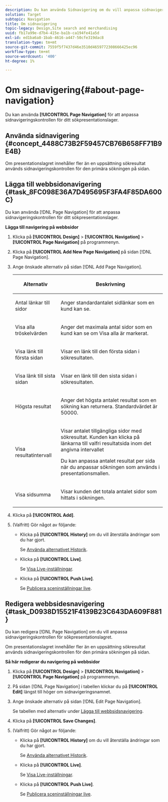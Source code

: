 ```yaml
---
description: Du kan använda Sidnavigering om du vill anpassa sidnavigeringskontrollen för sökpresentationslagret.
solution: Target
subtopic: Navigation
title: Om sidnavigering
topic-legacy: Design,Site search and merchandising
uuid: fb17a99e-d7b4-415e-ba1b-ca194fe41a5d
exl-id: ed1ba6a8-1bab-4616-a447-50cfe319dac8
translation-type: tm+mt
source-git-commit: 7559f5f7437d46e3510d4659772308666425ec96
workflow-type: tm+mt
source-wordcount: '400'
ht-degree: 1%

---
```


# Om sidnavigering{#about-page-navigation}

Du kan använda **[!UICONTROL Page Navigation]** för att anpassa sidnavigeringskontrollen för ditt sökpresentationslager.

## Använda sidnavigering {#concept_4488C73B2F59457CB76B658FF71B9E4B}

Om presentationslagret innehåller fler än en uppsättning sökresultat används sidnavigeringskontrollen för den primära sökningen på sidan.

## Lägga till webbsidonavigering {#task_8FC098E36A7D495695F3FA4F85DA600C}

Du kan använda [!DNL Page Navigation] för att anpassa sidnavigeringskontrollen för ditt sökpresentationslager.

<!-- 

t_configuring_web_page_navigation.xml

 -->

**Lägga till navigering på webbsidor**

1. Klicka på **[!UICONTROL Design]** > **[!UICONTROL Navigation]** > **[!UICONTROL Page Navigation]** på programmenyn.
1. Klicka på **[!UICONTROL Add New Page Navigation]** på sidan [!DNL Page Navigation].
1. Ange önskade alternativ på sidan [!DNL Add Page Navigation].

   <!-- 
   r_page_navigation_options.xml
   -->

   <table> 
    <thead> 
      <tr> 
      <th colname="col1" class="entry"> <p>Alternativ </p> </th> 
      <th colname="col2" class="entry"> <p>Beskrivning </p> </th> 
      </tr> 
    </thead>
    <tbody> 
      <tr> 
      <td colname="col1"> <p>Antal länkar till sidor </p> </td> 
      <td colname="col2"> <p> Anger standardantalet sidlänkar som en kund kan se. </p> </td> 
      </tr> 
      <tr> 
      <td colname="col1"> <p>Visa alla tröskelvärden </p> </td> 
      <td colname="col2"> <p>Anger det maximala antal sidor som en kund kan se om <span class="uicontrol"> Visa alla</span> är markerat. </p> </td> 
      </tr> 
      <tr> 
      <td colname="col1"> <p>Visa länk till första sidan </p> </td> 
      <td colname="col2"> <p>Visar en länk till den första sidan i sökresultaten. </p> </td> 
      </tr> 
      <tr> 
      <td colname="col1"> <p>Visa länk till sista sidan </p> </td> 
      <td colname="col2"> <p> Visar en länk till den sista sidan i sökresultaten. </p> </td> 
      </tr> 
      <tr> 
      <td colname="col1"> <p>Högsta resultat </p> </td> 
      <td colname="col2"> <p>Anger det högsta antalet resultat som en sökning kan returnera. Standardvärdet är 50000. </p> </td> 
      </tr> 
      <tr> 
      <td colname="col1"> <p>Visa resultatintervall </p> </td> 
      <td colname="col2"> <p>Visar antalet tillgängliga sidor med sökresultat. Kunden kan klicka på länkarna till valfri resultatsida inom det angivna intervallet </p> <p> Du kan anpassa antalet resultat per sida när du anpassar sökningen som används i presentationsmallen. </p> </td> 
      </tr> 
      <tr> 
      <td colname="col1"> <p>Visa sidsumma </p> </td> 
      <td colname="col2"> <p>Visar kunden det totala antalet sidor som hittats i sökningen. </p> </td> 
      </tr> 
    </tbody> 
    </table>

1. Klicka på **[!UICONTROL Add]**.
1. (Valfritt) Gör något av följande:

   * Klicka på **[!UICONTROL History]** om du vill återställa ändringar som du har gjort.

      Se [Använda alternativet Historik](../t-using-the-history-option.md#task_70DD3F87A67242BBBD2CB27156F43002).

   * Klicka på **[!UICONTROL Live]**.

      Se [Visa Live-inställningar](../c-about-staging.md#task_401A0EBDB5DB4D4CA933CBA7BECDC10F).

   * Klicka på **[!UICONTROL Push Live]**.

      Se [Publicera sceninställningar live](../c-about-staging.md#task_44306783B4C0408AAA58B471DAF2D9A4).

## Redigera webbsidesnavigering {#task_D0938D15521F4139B23C643DA609F881}

Du kan redigera [!DNL Page Navigation] om du vill anpassa sidnavigeringskontrollen för sökpresentationslagret.

<!-- 

t_editing_web_page_navigation.xml

 -->

Om presentationslagret innehåller fler än en uppsättning sökresultat används sidnavigeringskontrollen för den primära sökningen på sidan.

**Så här redigerar du navigering på webbsidor**

1. Klicka på **[!UICONTROL Design]** > **[!UICONTROL Navigation]** > **[!UICONTROL Page Navigation]** på programmenyn.
1. På sidan [!DNL Page Navigation] i tabellen klickar du på **[!UICONTROL Edit]** längst till höger om sidnavigeringsnamnet.
1. Ange önskade alternativ på sidan [!DNL Edit Page Navigation].

   Se tabellen med alternativ under [Lägga till webbsidsnavigering](../c-about-design-menu/c-about-page-navigation.md#task_8FC098E36A7D495695F3FA4F85DA600C).
1. Klicka på **[!UICONTROL Save Changes]**.
1. (Valfritt) Gör något av följande:

   * Klicka på **[!UICONTROL History]** om du vill återställa ändringar som du har gjort.

      Se [Använda alternativet Historik](../t-using-the-history-option.md#task_70DD3F87A67242BBBD2CB27156F43002).

   * Klicka på **[!UICONTROL Live]**.

      Se [Visa Live-inställningar](../c-about-staging.md#task_401A0EBDB5DB4D4CA933CBA7BECDC10F).

   * Klicka på **[!UICONTROL Push Live]**.

      Se [Publicera sceninställningar live](../c-about-staging.md#task_44306783B4C0408AAA58B471DAF2D9A4).

